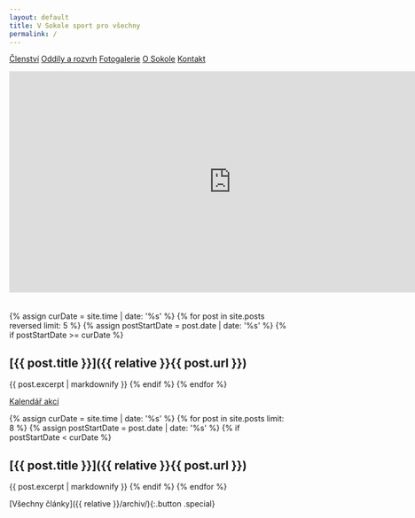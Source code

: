 ```yaml
---
layout: default
title: V Sokole sport pro všechny
permalink: /
---
```


<div class="row">
  <div class="12u$(medium)">
    <p><a href="{{ site.baseurl }}/clenstvi/" class="button">Členství</a>
    <a href="{{ site.baseurl }}/oddily/" class="button">Oddíly a rozvrh</a>
    <a href="http://sokolsestajovice.rajce.idnes.cz" class="button">Fotogalerie</a>
    <a href="{{ site.baseurl }}/o-sokole/" class="button">O Sokole</a>
    <a href="{{ site.baseurl }}/kontakt/" class="button">Kontakt</a>
    </p>
  </div>
</div>
<div class="row">
  <div class="12u$(medium)">
    <iframe src="https://www.facebook.com/plugins/page.php?href=https%3A%2F%2Fwww.facebook.com%2Ftjsokolsestajovice%2F&tabs=timeline&width=1000&height=500&small_header=true&adapt_container_width=true&hide_cover=true&show_facepile=false&appId=469260143436623" style="width:800px;height:400px;border:none;overflow:hidden;margin-bottom:20px" scrolling="no" frameborder="0" allowTransparency="true" ></iframe>
  </div>
</div>

{% assign curDate = site.time | date: '%s' %}
{% for post in site.posts reversed limit: 5 %}
    {% assign postStartDate = post.date | date: '%s' %}
    {% if postStartDate >= curDate %}
## [{{ post.title }}]({{ relative }}{{ post.url }})
{{ post.excerpt | markdownify }}
    {% endif %}
{% endfor %}

<a href="https://calendar.google.com/calendar?cid=dm0ydW1rdTRhcTJrdDg1bWhxczRidG5oaW9AZ3JvdXAuY2FsZW5kYXIuZ29vZ2xlLmNvbQ" class="button">Kalendář akcí</a>

{% assign curDate = site.time | date: '%s' %}
{% for post in site.posts limit: 8 %}
    {% assign postStartDate = post.date | date: '%s' %}
    {% if postStartDate < curDate %}
## [{{ post.title }}]({{ relative }}{{ post.url }})
{{ post.excerpt | markdownify }}
    {% endif %}
{% endfor %}

[Všechny články]({{ relative }}/archiv/){:.button .special}



